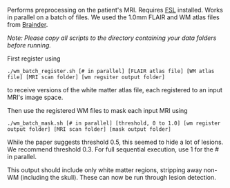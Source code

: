 Performs preprocessing on the patient's MRI. Requires [FSL](https://fsl.fmrib.ox.ac.uk/fsl/fslwiki/FSL) installed.
Works in parallel on a batch of files.
We used the 1.0mm FLAIR and WM atlas files from [Brainder](https://brainder.org/download/flair/).

*Note: Please copy all scripts to the directory containing your data folders before running.*

First register using

`./wm_batch_register.sh [# in parallel] [FLAIR atlas file] [WM atlas file] [MRI scan folder] [wm regsiter output folder]`

to receive versions of the white matter atlas file, each registered to an input MRI's image space.


Then use the registered WM files to mask each input MRI using

`./wm_batch_mask.sh [# in parallel] [threshold, 0 to 1.0] [wm register output folder] [MRI scan folder] [mask output folder]`


While the paper suggests threshold 0.5, this seemed to hide a lot of lesions. We recommend threshold 0.3.
For full sequential execution, use 1 for the # in parallel.

This output should include only white matter regions, stripping away non-WM (including the skull).
These can now be run through lesion detection.
